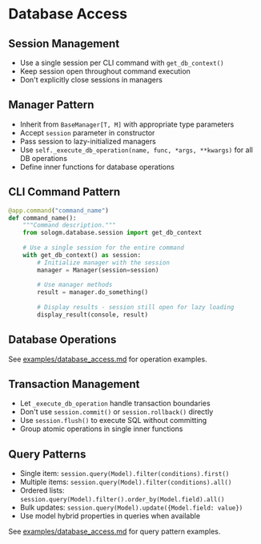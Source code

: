 # Database Access

## Session Management
- Use a single session per CLI command with `get_db_context()`
- Keep session open throughout command execution
- Don't explicitly close sessions in managers

## Manager Pattern
- Inherit from `BaseManager[T, M]` with appropriate type parameters
- Accept `session` parameter in constructor
- Pass session to lazy-initialized managers
- Use `self._execute_db_operation(name, func, *args, **kwargs)` for all DB operations
- Define inner functions for database operations

## CLI Command Pattern
```python
@app.command("command_name")
def command_name():
    """Command description."""
    from sologm.database.session import get_db_context
    
    # Use a single session for the entire command
    with get_db_context() as session:
        # Initialize manager with the session
        manager = Manager(session=session)
        
        # Use manager methods
        result = manager.do_something()
        
        # Display results - session still open for lazy loading
        display_result(console, result)
```

## Database Operations
See [examples/database_access.md](examples/database_access.md) for operation examples.

## Transaction Management
- Let `_execute_db_operation` handle transaction boundaries
- Don't use `session.commit()` or `session.rollback()` directly
- Use `session.flush()` to execute SQL without committing
- Group atomic operations in single inner functions

## Query Patterns
- Single item: `session.query(Model).filter(conditions).first()`
- Multiple items: `session.query(Model).filter(conditions).all()`
- Ordered lists: `session.query(Model).filter().order_by(Model.field).all()`
- Bulk updates: `session.query(Model).update({Model.field: value})`
- Use model hybrid properties in queries when available

See [examples/database_access.md](examples/database_access.md) for query pattern examples.
